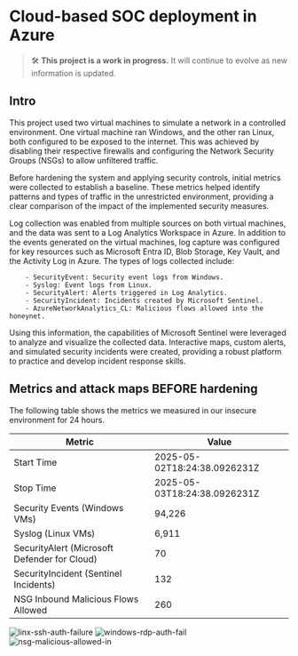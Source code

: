# Cloud-based SOC deployment in Azure

> 🛠️ **This project is a work in progress.** It will continue to evolve as new information is updated.

## Intro
This project used two virtual machines to simulate a network in a controlled environment. One virtual machine ran Windows, and the other ran Linux, both configured to be exposed to the internet. This was achieved by disabling their respective firewalls and configuring the Network Security Groups (NSGs) to allow unfiltered traffic.

Before hardening the system and applying security controls, initial metrics were collected to establish a baseline. These metrics helped identify patterns and types of traffic in the unrestricted environment, providing a clear comparison of the impact of the implemented security measures.

Log collection was enabled from multiple sources on both virtual machines, and the data was sent to a Log Analytics Workspace in Azure. In addition to the events generated on the virtual machines, log capture was configured for key resources such as Microsoft Entra ID, Blob Storage, Key Vault, and the Activity Log in Azure. The types of logs collected include:

        - SecurityEvent: Security event logs from Windows.
        - Syslog: Event logs from Linux.
        - SecurityAlert: Alerts triggered in Log Analytics.
        - SecurityIncident: Incidents created by Microsoft Sentinel.
        - AzureNetworkAnalytics_CL: Malicious flows allowed into the honeynet.

Using this information, the capabilities of Microsoft Sentinel were leveraged to analyze and visualize the collected data. Interactive maps, custom alerts, and simulated security incidents were created, providing a robust platform to practice and develop incident response skills.

## Metrics and attack maps BEFORE hardening

The following table shows the metrics we measured in our insecure environment for 24 hours.

| Metric                                 | Value                         |
|----------------------------------------|-------------------------------|
| Start Time                             | 2025-05-02T18:24:38.0926231Z |
| Stop Time                              | 2025-05-03T18:24:38.0926231Z |
| Security Events (Windows VMs)          | 94,226                        |
| Syslog (Linux VMs)                     | 6,911                         |
| SecurityAlert (Microsoft Defender for Cloud) | 70                    |
| SecurityIncident (Sentinel Incidents)  | 132                           |
| NSG Inbound Malicious Flows Allowed    | 260                           |

![linx-ssh-auth-failure](https://github.com/user-attachments/assets/36c68291-e5c5-46de-96a1-6b34e3a14cf9)
![windows-rdp-auth-fail](https://github.com/user-attachments/assets/6fa729cb-eec3-4c20-b51a-815dd30a1b92)
![nsg-malicious-allowed-in](https://github.com/user-attachments/assets/e8459151-f5f0-49a7-815f-3ddddb452f04)

